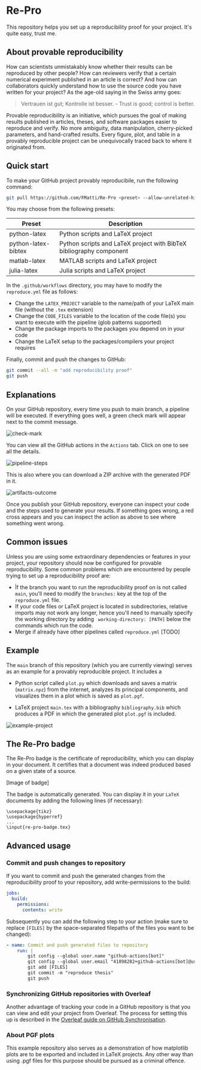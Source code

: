 # Re-Pro

This repository helps you set up a reproducibility proof for your project. It's quite easy, trust me.

## About provable reproducibility

How can scientists unmistakably know whether their results can be reproduced by other people? How can reviewers verify that a certain numerical experiment published in an article is correct? And how can collaborators quickly understand how to use the source code you have written for your project? As the age-old saying in the Swiss army goes:

> Vertrauen ist gut; Kontrolle ist besser. - Trust is good; control is better.

Provable reproducibility is an initiative, which pursues the goal of making results published in articles, theses, and software packages easier to reproduce and verify. No more ambiguity, data manipulation, cherry-picked parameters, and hand-crafted results. Every figure, plot, and table in a provably reproducible project can be unequivocally traced back to where it originated from.

## Quick start

To make your GitHub project provably reproducibile, run the following command:

```bash
git pull https://github.com/FMatti/Re-Pro <preset> --allow-unrelated-histories
```

You may choose from the following presets: 

| Preset | Description |
| ------ | ------------- |
| python-latex | Python scripts and LaTeX project |
| python-latex-bibtex | Python scripts and LaTeX project with BibTeX bibliography component |
| matlab-latex | MATLAB scripts and LaTeX project |
| julia-latex  | Julia scripts and LaTeX project |

In the `.github/workflows` directory, you may have to modify the `reproduce.yml` file as follows:

- Change the `LATEX_PROJECT` variable to the name/path of your LaTeX main file (without the `.tex` extension)
- Change the `CODE_FILES` variable to the location of the code file(s) you want to execute with the pipeline (glob patterns supported)
- Change the package imports to the packages you depend on in your code
- Change the LaTeX setup to the packages/compilers your project requires 

Finally, commit and push the changes to GitHub:

```bash
git commit --all -m "add reproducibility proof"
git push
```

## Explanations

On your GitHub repository, every time you push to main branch, a pipeline will be executed. If everything goes well, a green check mark will appear next to the commit message.

![check-mark](https://github.com/FMatti/Re-Pro/assets/79205741/da1dccf2-68c0-4d54-bd65-9cda44496bcd)

You can view all the GitHub actions in the `Actions` tab. Click on one to see all the details.

![pipeline-steps](https://github.com/FMatti/Re-Pro/assets/79205741/e57afb3b-122c-4e7e-88b8-ea8c5212eec9)

This is also where you can download a ZIP archive with the generated PDF in it.

![artifacts-outcome](https://github.com/FMatti/Re-Pro/assets/79205741/950966f0-8b0d-49a6-877f-05215369aa09)

Once you publish your GitHub repository, everyone can inspect your code and the steps used to generate your results. If something goes wrong, a red cross appears and you can inspect the action as above to see where something went wrong.

## Common issues

Unless you are using some extraordinary dependencies or features in your project, your repository should now be configured for provable reproducibility. Some common problems which are encountered by people trying to set up a reproducibility proof are:

- Ìf the branch you want to run the reproducibility proof on is not called `main`, you'll need to modify the `branches:` key at the top of the `reproduce.yml` file.
- If your code files or LaTeX project is located in subdirectories, relative imports may not work any longer, hence you'll need to manually specify the working directory by adding  `
  working-directory: [PATH]` below the commands which run the code.
- Merge if already have other pipelines called `reproduce.yml` [TODO]

## Example

The `main` branch of this repository (which you are currently viewing) serves as an example for a provably reproducible project. It includes a

- Python script called `plot.py` which downloads and saves a matrix (`matrix.npz`) from the internet, analyzes its principal components, and visualizes them in a plot which is saved as `plot.pgf`.

- LaTeX project `main.tex` with a bibliography `bibliography.bib` which produces a PDF in which the generated plot `plot.pgf` is included.

![example-project](https://github.com/FMatti/Re-Pro/assets/79205741/ba8ea68a-7150-4fbb-a313-a9ab6d564fb5)

## The Re-Pro badge

The Re-Pro badge is the certificate of reproducibility, which you can display in your document. It certifies that a document was indeed produced based on a given state of a source.

[Image of badge]

The badge is automatically generated. You can display it in your `LaTeX` documents by adding the following lines (if necessary):

```[tex]
\usepackage{tikz}
\usepackage{hyperref}
...
\input{re-pro-badge.tex}
```

## Advanced usage

### Commit and push changes to repository

If you want to commit and push the generated changes from the reproducibility proof to your repository, add write-permissions to the build:

```yaml
jobs:
  build:
    permissions:
      contents: write
```

Subsequently you can add the following step to your action (make sure to replace `[FILES]` by the space-separated filepaths of the files you want to be changed):

```yaml
- name: Commit and push generated files to repository
    run: |
        git config --global user.name "github-actions[bot]"
        git config --global user.email "41898282+github-actions[bot]@users.noreply.github.com"
        git add [FILES]
        git commit -m "reproduce thesis"
        git push
```

### Synchronizing GitHub repositories with Overleaf

Another advantage of tracking your code in a GitHub repository is that you can view and edit your project from Overleaf. The process for setting this up is described in the [Overleaf guide on GitHub Synchronisation](https://www.overleaf.com/learn/how-to/GitHub_Synchronization).

### About PGF plots

This example repository also serves as a demonstration of how matplotlib plots are to be exported and included in LaTeX projects. Any other way than using .pgf files for this purpose should be pursued as a criminal offence.
